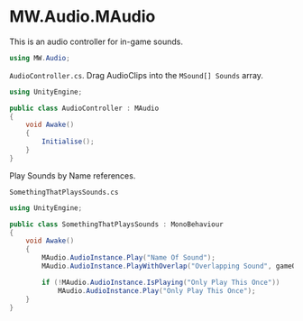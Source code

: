 ﻿# MW.Audio.MAudio

This is an audio controller for in-game sounds.

```cs
using MW.Audio;
```

`AudioController.cs`. Drag AudioClips into the `MSound[] Sounds` array.
```cs
using UnityEngine;

public class AudioController : MAudio
{
	void Awake()
	{
		Initialise();
	}
}
```
Play Sounds by Name references.

`SomethingThatPlaysSounds.cs`
```cs
using UnityEngine;

public class SomethingThatPlaysSounds : MonoBehaviour
{
	void Awake()
	{
		MAudio.AudioInstance.Play("Name Of Sound");
		MAudio.AudioInstance.PlayWithOverlap("Overlapping Sound", gameObject, out AudioSource Source);

		if (!MAudio.AudioInstance.IsPlaying("Only Play This Once"))
			MAudio.AudioInstance.Play("Only Play This Once");
	}
}
```